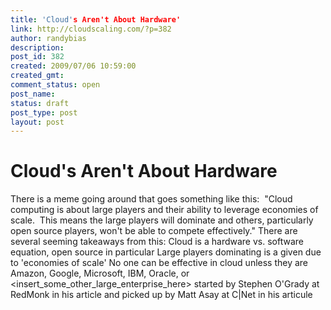 ```yaml
---
title: 'Cloud's Aren't About Hardware'
link: http://cloudscaling.com/?p=382
author: randybias
description: 
post_id: 382
created: 2009/07/06 10:59:00
created_gmt: 
comment_status: open
post_name: 
status: draft
post_type: post
layout: post
---
```


# Cloud's Aren't About Hardware

There is a meme going around that goes something like this:  "Cloud computing is about large players and their ability to leverage economies of scale.  This means the large players will dominate and others, particularly open source players, won't be able to compete effectively." There are several seeming takeaways from this: Cloud is a hardware vs. software equation, open source in particular Large players dominating is a given due to 'economies of scale' No one can be effective in cloud unless they are Amazon, Google, Microsoft, IBM, Oracle, or <insert_some_other_large_enterprise_here> started by Stephen O'Grady at RedMonk in his article <FOO> and picked up by Matt Asay at C|Net in his articule